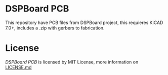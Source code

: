 # DSPBoard PCB

This repository have PCB files from DSPBoard project, this requieres KiCAD 7.0+, includes a .zip with gerbers to fabrication.

# License
  _DSPBoard PCB_ is licensed by MIT License, more information on [LICENSE.md](LICENSE.md)
